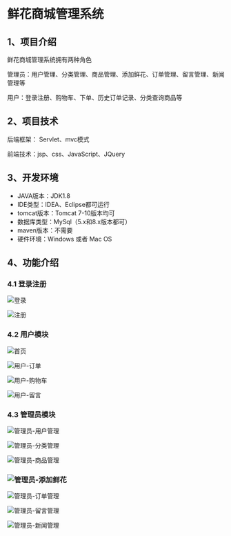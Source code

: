# 鲜花商城管理系统


## 1、项目介绍

鲜花商城管理系统拥有两种角色

管理员：用户管理、分类管理、商品管理、添加鲜花、订单管理、留言管理、新闻管理等

用户：登录注册、购物车、下单、历史订单记录、分类查询商品等


## 2、项目技术

后端框架： Servlet、mvc模式

前端技术：jsp、css、JavaScript、JQuery

## 3、开发环境

- JAVA版本：JDK1.8
- IDE类型：IDEA、Eclipse都可运行
- tomcat版本：Tomcat 7-10版本均可
- 数据库类型：MySql（5.x和8.x版本都可） 
- maven版本：不需要
- 硬件环境：Windows 或者 Mac OS


## 4、功能介绍

### 4.1 登录注册

![登录](https://project-images-1256969109.cos.ap-chongqing.myqcloud.com/Typora-Images/202208141800856.jpg)

![注册](https://project-images-1256969109.cos.ap-chongqing.myqcloud.com/Typora-Images/202208141800824.jpg)

### 4.2 用户模块

![首页](https://project-images-1256969109.cos.ap-chongqing.myqcloud.com/Typora-Images/202208141801230.jpg)

![用户-订单](https://project-images-1256969109.cos.ap-chongqing.myqcloud.com/Typora-Images/202208141801984.jpg)

![用户-购物车](https://project-images-1256969109.cos.ap-chongqing.myqcloud.com/Typora-Images/202208141801992.jpg)

![用户-留言](https://project-images-1256969109.cos.ap-chongqing.myqcloud.com/Typora-Images/202208141801153.jpg)

### 4.3 管理员模块

![管理员-用户管理](https://project-images-1256969109.cos.ap-chongqing.myqcloud.com/Typora-Images/202208141801338.jpg)

![管理员-分类管理](https://project-images-1256969109.cos.ap-chongqing.myqcloud.com/Typora-Images/202208141801910.jpg)

![管理员-商品管理](https://project-images-1256969109.cos.ap-chongqing.myqcloud.com/Typora-Images/202208141801836.jpg)

### ![管理员-添加鲜花](https://project-images-1256969109.cos.ap-chongqing.myqcloud.com/Typora-Images/202208141801645.jpg)

![管理员-订单管理](https://project-images-1256969109.cos.ap-chongqing.myqcloud.com/Typora-Images/202208141801612.jpg)

![管理员-留言管理](https://project-images-1256969109.cos.ap-chongqing.myqcloud.com/Typora-Images/202208141801793.jpg)

![管理员-新闻管理](https://project-images-1256969109.cos.ap-chongqing.myqcloud.com/Typora-Images/202208141801674.jpg)


